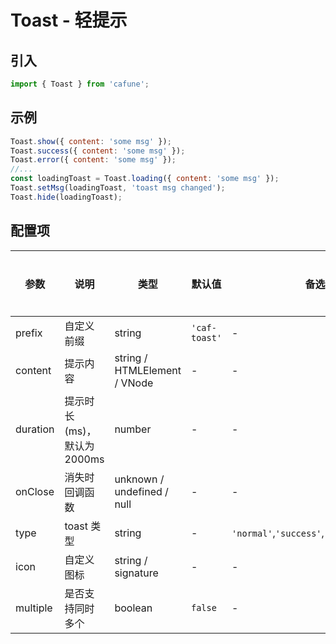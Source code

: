 # Toast - 轻提示

## 引入
```jsx
import { Toast } from 'cafune';
```

 ## 示例
```jsx
Toast.show({ content: 'some msg' });
Toast.success({ content: 'some msg' });
Toast.error({ content: 'some msg' });
//...
const loadingToast = Toast.loading({ content: 'some msg' });
Toast.setMsg(loadingToast, 'toast msg changed');
Toast.hide(loadingToast);
```

## 配置项
| 参数 | 说明 | 类型 | 默认值 |备选值 | 是否必须 |
| --- | --- | --- | --- | --- | --- |
| prefix | 自定义前缀 | string | `'caf-toast'` | - | ❌ |
| content | 提示内容 | string / HTMLElement / VNode | - | - | ✅  |
| duration | 提示时长(ms)，默认为2000ms | number | - | - | ❌ |
| onClose | 消失时回调函数 | unknown / undefined / null | - | - | ❌ |
| type | toast 类型 | string | - | `'normal'`,`'success'`,`'error'`,`'loading'` | ❌ |
| icon | 自定义图标 | string / signature | - | - | ❌ |
| multiple | 是否支持同时多个 | boolean | `false` | - | ❌ |
